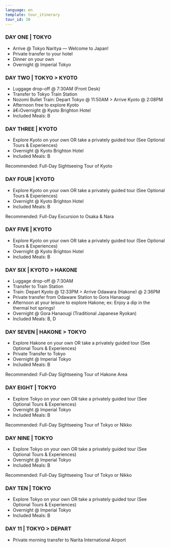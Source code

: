 ```yaml
---
language: en
template: tour_itinerary
tour_id: 30
---
```

### DAY ONE | TOKYO

*   Arrive @ Tokyo Naritya — Welcome to Japan!
*   Private transfer to your hotel
*   Dinner on your own
*   Overnight @ Imperial Tokyo

### DAY TWO | TOKYO > KYOTO

*   Luggage drop\-off @ 7:30AM (Front Desk)
*   Transfer to Tokyo Train Station
*   Nozomi Bullet Train: Depart Tokyo @ 11:50AM > Arrive Kyoto @ 2:08PM
*   Afternoon free to explore Kyoto
*   â€‹Overnight @ Kyoto Brighton Hotel
*   Included Meals: B

### DAY THREE | KYOTO

*   Explore Kyoto on your own OR take a privately guided tour (See Optional Tours & Experiences)
*   Overnight @ Kyoto Brighton Hotel
*   Included Meals: B


Recommended: Full\-Day Sightseeing Tour of Kyoto

### DAY FOUR | KYOTO

*   Explore Kyoto on your own OR take a privately guided tour (See Optional Tours & Experiences)
*   Overnight @ Kyoto Brighton Hotel
*   Included Meals: B


Recommended: Full\-Day Excursion to Osaka & Nara

### DAY FIVE | KYOTO

*   Explore Kyoto on your own OR take a privately guided tour (See Optional Tours & Experiences)
*   Overnight @ Kyoto Brighton Hotel
*   Included Meals: B

### DAY SIX | KYOTO > HAKONE

*   Luggage drop\-off @ 7:30AM
*   Transfer to Train Station
*   Train: Depart Kyoto @ 12:33PM > Arrive Odawara (Hakone) @ 2:36PM
*   Private transfer from Odaware Station to Gora Hanaougi
*   Afternoon at your leisure to explore Hakone; ex: Enjoy a dip in the thermal hot springs!
*   Overnight @ Gora Hanaougi (Traditional Japanese Ryokan)
*   Included Meals: B, D

### DAY SEVEN | HAKONE > TOKYO

*   Explore Hakone on your own OR take a privately guided tour (See Optional Tours & Experiences)
*   Private Transfer to Tokyo
*   Overnight @ Imperial Tokyo
*   Included Meals: B


Recommended: Full\-Day Sightseeing Tour of Hakone Area

### DAY EIGHT | TOKYO

*   Explore Tokyo on your own OR take a privately guided tour (See Optional Tours & Experiences)
*   Overnight @ Imperial Tokyo
*   Included Meals: B


Recommended: Full\-Day Sightseeing Tour of Tokyo or Nikko

### DAY NINE | TOKYO

*   Explore Tokyo on your own OR take a privately guided tour (See Optional Tours & Experiences)
*   Overnight @ Imperial Tokyo
*   Included Meals: B


Recommended: Full\-Day Sightseeing Tour of Tokyo or Nikko

### DAY TEN | TOKYO

*   Explore Tokyo on your own OR take a privately guided tour (See Optional Tours & Experiences)
*   Overnight @ Imperial Tokyo
*   Included Meals: B

### DAY 11 | TOKYO > DEPART

*   Private morning transfer to Narita International Airport
